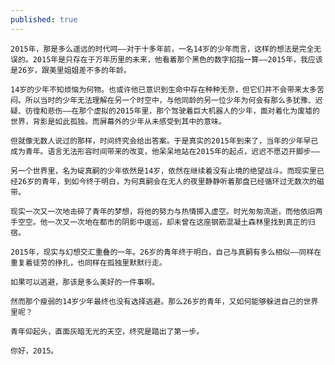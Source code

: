 ```yaml
---
published: true
---
```


    2015年，那是多么遥远的时代呵——对于十多年前，一名14岁的少年而言，这样的想法是完全无误的。2015年是只存在于万年历里的未来，他看着那个黑色的数字掐指一算——2015年，我应该是26岁，跟美里姐姐差不多的年龄。

    14岁的少年不知烦恼为何物。也或许他已意识到生命中存在种种无奈，但它们并不会带来太多苦闷。所以当时的少年无法理解在另一个时空中，与他同龄的另一位少年为何会有那么多犹豫、迟疑、彷徨和悲伤——在那个虚拟的2015年里，那个驾驶着巨大机器人的少年，面对着化为废墟的世界，背影是如此孤独。而屏幕外的少年从未感受到其中的意味。

    但就像无数人说过的那样，时间终究会给出答案。于是真实的2015年到来了，当年的少年早已成为青年。语言无法形容时间带来的改变，他呆呆地站在2015年的起点，迟迟不愿迈开脚步——

    另一个世界里，名为碇真嗣的少年依然是14岁，依然在继续着没有止境的绝望战斗。而现实里已经26岁的青年，到如今终于明白，为何真嗣会在无人的夜里静静听着那盘已经循环过无数次的磁带。

    现实一次又一次地击碎了青年的梦想，将他的努力与热情掷入虚空。时光匆匆流逝，而他依旧两手空空。他一次又一次地在都市的阴影中逡巡，却未曾在这座钢筋混凝土森林里找到真正的归宿。

    2015年，现实与幻想交汇重叠的一年。26岁的青年终于明白，自己与真嗣有多么相似——同样在重复着徒劳的挣扎，也同样在孤独里默默行走。

    如果可以逃避，那该是多么美好的一件事啊。

    然而那个瘦弱的14岁少年最终也没有选择逃避。那么26岁的青年，又如何能够躲进自己的世界里呢？

    青年仰起头，直面灰暗无光的天空，终究是踏出了第一步。

    你好，2015。
